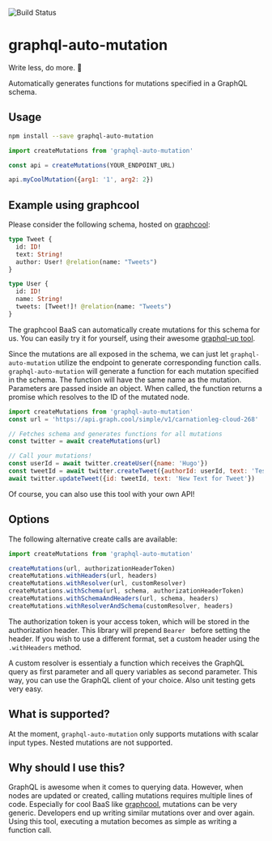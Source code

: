 ![Build Status](https://travis-ci.org/ejoebstl/graphql-auto-mutation.svg?branch=master)

# graphql-auto-mutation 

Write less, do more. :rocket: 

Automatically generates functions for mutations specified in a GraphQL schema. 

## Usage

```sh
npm install --save graphql-auto-mutation
```

```javascript
import createMutations from 'graphql-auto-mutation'

const api = createMutations(YOUR_ENDPOINT_URL)

api.myCoolMutation({arg1: '1', arg2: 2})
```

## Example using graphcool

Please consider the following schema, hosted on [graphcool](https://www.graph.cool/): 

```graphql
type Tweet {
  id: ID!
  text: String!
  author: User! @relation(name: "Tweets")
}

type User {
  id: ID!
  name: String!
  tweets: [Tweet!]! @relation(name: "Tweets")
}
```

The graphcool BaaS can automatically create mutations for this schema for us. You can easily try it for yourself, using their awesome [graphql-up tool](https://github.com/graphcool/graphql-up). 

Since the mutations are all exposed in the schema, we can just let `graphql-auto-mutation` utilize the endpoint to generate corresponding function calls. `graphql-auto-mutation` will generate a function for each mutation specified in the schema. The function will have the same name as the mutation. Parameters are passed inside an object. When called, the function returns a promise which resolves to the ID of the mutated node. 

```javascript
import createMutations from 'graphql-auto-mutation'
const url = 'https://api.graph.cool/simple/v1/carnationleg-cloud-268'

// Fetches schema and generates functions for all mutations 
const twitter = await createMutations(url)

// Call your mutations!
const userId = await twitter.createUser({name: 'Hugo'})
const tweetId = await twitter.createTweet({authorId: userId, text: 'Test Tweet'})
await twitter.updateTweet({id: tweetId, text: 'New Text for Tweet'})
```

Of course, you can also use this tool with your own API!

## Options

The following alternative create calls are available:

```javascript
import createMutations from 'graphql-auto-mutation'

createMutations(url, authorizationHeaderToken)
createMutations.withHeaders(url, headers) 
createMutations.withResolver(url, customResolver)
createMutations.withSchema(url, schema, authorizationHeaderToken)
createMutations.withSchemaAndHeaders(url, schema, headers)
createMutations.withResolverAndSchema(customResolver, headers)
```

The authorization token is your access token, which will be stored in the authorization header. This library will prepend `Bearer ` before setting the header. If you wish to use a different format, set a custom header using the `.withHeaders` method.  

A custom resolver is essentialy a function which receives the GraphQL query as first parameter and all query variables as second parameter. This way, you can use the GraphQL client of your choice. Also unit testing gets very easy. 

## What is supported?

At the moment, `graphql-auto-mutation` only supports mutations with scalar input types. Nested mutations are not supported. 

## Why should I use this? 

GraphQL is awesome when it comes to querying data. However, when nodes are updated or created, calling mutations requires multiple lines of code. Especially for cool BaaS like [graphcool](https://www.graph.cool/), mutations can be very generic. Developers end up writing similar mutations over and over again. Using this tool, executing a mutation becomes as simple as writing a function call. 



